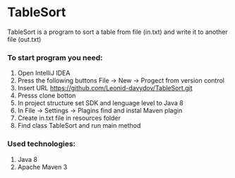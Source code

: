 # TableSort

TableSort is a program to sort a table from file (in.txt) and write it to another file (out.txt)

### To start program you need:
1. Open IntelliJ IDEA
2. Press the following buttons File -> New -> Progect from version control
3. Insert URL https://github.com/Leonid-davydov/TableSort.git
4. Presss clone botton
5. In project structure set SDK and lenguage level to Java 8
6. In File -> Settings -> Plagins find and instal Maven plagin
7. Create in.txt file in resources folder
8. Find class TableSort and run main method

### Used technologies:
1. Java 8
2. Apache Maven 3
